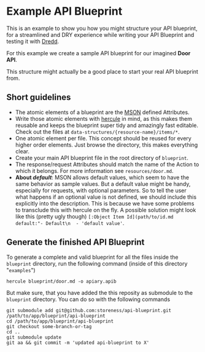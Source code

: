 # Example API Blueprint

This is an example to show you how you might structure your API blueprint, for
a streamlined and DRY experience while writing your API Blueprint and testing it
with [Dredd](https://github.com/apiaryio/dredd).  

For this example we create a sample API blueprint for our imagined **Door API**.  

This structure might actually be a good place to start your real API blueprint
from.  

## Short guidelines

- The atomic elements of a blueprint are the
  [MSON](https://github.com/apiaryio/mson) defined Attributes.
- Write those atomic elements with
  [hercule](https://github.com/jamesramsay/hercule) in mind, as this makes them
reusable and keeps the blueprint super tidy and amazingly fast editable. Check
out the files at `data-structures/{resource-name}/items/*`.
- One atomic element per file. This concept should be reused for every higher
  order elements. Just browse the directory, this makes everything clear.
- Create your main API blueprint file in the root directory of `blueprint`.
- The response/request Attributes should match the name of the Action to which it belongs. For more information see `resources/door.md`.
- **About _default_**: MSON allows default values, which seem to have the same behavior as sample values. But a default value might be handy, especially for requests, with optional parameters. So to tell the user what happens if an optional value is not defined, we should include this explicitly into the description. This is because we have some problems to transclude this with hercule on the fly. A possible solution might look like this (pretty ugly though) `[:Object Item Id](path/to/id.md default:"- Default\n  - 'default value'`.

## Generate the finished API Blueprint

To generate a complete and valid blueprint for all the files inside the
`blueprint` directory, run the following command (inside of this directory
"`examples`")

``` shell
hercule blueprint/door.md -o apiary.apib
```

But make sure, that you have added the this reposity as submodule to the
`blueprint` directory. You can do so with the following commands

``` shell
git submodule add git@github.com:storeness/api-blueprint.git /path/to/app/blueprint/api-blueprint  
cd /path/to/app/blueprint/api-blueprint
git checkout some-branch-or-tag
cd ..
git submodule update
git aa && git commit -m 'updated api-blueprint to X'
```
